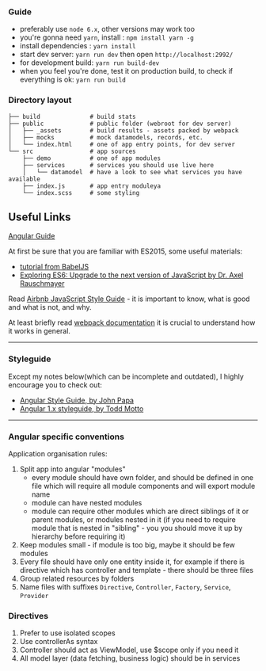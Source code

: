 ### Guide

- preferably use `node 6.x`, other versions may work too
- you're gonna need `yarn`, install : `npm install yarn -g`
- install dependencies : `yarn install`
- start dev server: `yarn run dev` then open `http://localhost:2992/`
- for development build: `yarn run build-dev`
- when you feel you're done, test it on production build, to check if everything is ok: `yarn run build`

### Directory layout

    ├── build              # build stats
    ├── public             # public folder (webroot for dev server)
    │   ├── _assets        # build results - assets packed by webpack
    │   ├── mocks          # mock datamodels, records, etc.
    │   └── index.html     # one of app entry points, for dev server
    └── src                # app sources
        ├── demo           # one of app modules
        ├── services       # services you should use live here
        │   └── datamodel  # have a look to see what services you have available
        ├── index.js       # app entry moduleya
        └── index.scss     # some styling






## Useful Links

[Angular Guide](https://docs.angularjs.org/guide)

At first be sure that you are familiar with ES2015, some useful materials:

 - [tutorial from BabelJS](http://babeljs.io/docs/learn-es2015/)
 - [Exploring ES6: Upgrade to the next version of JavaScript by Dr. Axel Rauschmayer](http://exploringjs.com/)
  
Read [Airbnb JavaScript Style Guide](https://github.com/airbnb/javascript) - it is important to know, what is good and what is not, and why.

At least briefly read [webpack documentation](http://webpack.github.io/docs/) it is crucial to understand how it works in general. 

---

### Styleguide

Except my notes below(which can be incomplete and outdated), I highly encourage you to check out:

- [Angular Style Guide, by John Papa](https://github.com/johnpapa/angular-styleguide)
- [Angular 1.x styleguide, by Todd Motto](https://github.com/toddmotto/angular-styleguide)

---

### Angular specific conventions

Application organisation rules:

1. Split app into angular "modules" 
    - every module should have own folder, and should be defined in one file which will require all module components and will export module name 
    - module can have nested modules
    - module can require other modules which are direct siblings of it or parent modules, or modules nested in it (if you need to require module that is nested in "sibling" - you you should move it up by hierarchy before requiring it)
2. Keep modules small - if module is too big, maybe it should be few modules 
3. Every file should have only one entity inside it, for example if there is directive which has controller and template - there should be three files   
4. Group related resources by folders
5. Name files with suffixes `Directive`, `Controller`, `Factory`, `Service`, `Provider`

### Directives

1. Prefer to use isolated scopes
2. Use controllerAs syntax 
3. Controller should act as ViewModel, use $scope only if you need it
4. All model layer (data fetching, business logic) should be in services
